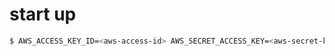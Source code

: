 # start up
```bash
$ AWS_ACCESS_KEY_ID=<aws-access-id> AWS_SECRET_ACCESS_KEY=<aws-secret-key> PORT=80 node index.js
```